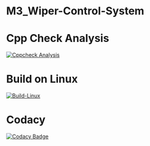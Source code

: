 # M3_Wiper-Control-System
# Cpp Check Analysis
[![Cppcheck Analysis](https://github.com/Anbarasi-A/M3_Wiper-Control-System/actions/workflows/c-cpp%20check%20analysis.yml/badge.svg)](https://github.com/Anbarasi-A/M3_Wiper-Control-System/actions/workflows/c-cpp%20check%20analysis.yml)
# Build on Linux
[![Build-Linux](https://github.com/Anbarasi-A/M3_Wiper-Control-System/actions/workflows/c-cpp%20build%20on%20linux.yml/badge.svg)](https://github.com/Anbarasi-A/M3_Wiper-Control-System/actions/workflows/c-cpp%20build%20on%20linux.yml)
# Codacy
[![Codacy Badge](https://app.codacy.com/project/badge/Grade/b2c0fc269d5b45c49994668b8ebfa827)](https://www.codacy.com/gh/Anbarasi-A/M3_Wiper-Control-System/dashboard?utm_source=github.com&amp;utm_medium=referral&amp;utm_content=Anbarasi-A/M3_Wiper-Control-System&amp;utm_campaign=Badge_Grade)
